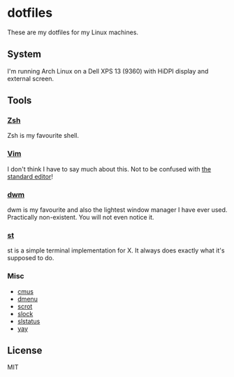 # dotfiles

These are my dotfiles for my Linux machines.

## System

I'm running Arch Linux on a Dell XPS 13 (9360) with HiDPI display and external screen.

## Tools

### [Zsh](https://en.wikipedia.org/wiki/Z_shell)

Zsh is my favourite shell.

### [Vim](https://en.wikipedia.org/wiki/Vim_(text_editor))

I don't think I have to say much about this. Not to be confused with [the standard editor](https://www.gnu.org/fun/jokes/ed-msg.html)!

### [dwm](https://dwm.suckless.org/)

dwm is my favourite and also the lightest window manager I have ever used. Practically non-existent. You will not even notice it.

### [st](https://st.suckless.org/)

st is a simple terminal implementation for X. It always does exactly what it's supposed to do.

### Misc

* [cmus](https://github.com/cmus/cmus)
* [dmenu](https://tools.suckless.org/dmenu/)
* [scrot](https://wiki.archlinux.org/index.php/Screen_capture#scrot)
* [slock](https://tools.suckless.org/slock/)
* [slstatus](https://tools.suckless.org/slstatus/)
* [yay](https://github.com/Jguer/yay)

## License

MIT
